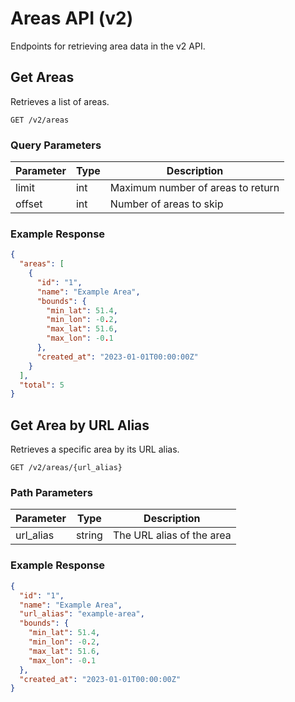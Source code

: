 
# Areas API (v2)

Endpoints for retrieving area data in the v2 API.

## Get Areas

Retrieves a list of areas.

```
GET /v2/areas
```

### Query Parameters

| Parameter | Type | Description |
|-----------|------|-------------|
| limit     | int  | Maximum number of areas to return |
| offset    | int  | Number of areas to skip |

### Example Response

```json
{
  "areas": [
    {
      "id": "1",
      "name": "Example Area",
      "bounds": {
        "min_lat": 51.4,
        "min_lon": -0.2,
        "max_lat": 51.6,
        "max_lon": -0.1
      },
      "created_at": "2023-01-01T00:00:00Z"
    }
  ],
  "total": 5
}
```

## Get Area by URL Alias

Retrieves a specific area by its URL alias.

```
GET /v2/areas/{url_alias}
```

### Path Parameters

| Parameter | Type | Description |
|-----------|------|-------------|
| url_alias | string | The URL alias of the area |

### Example Response

```json
{
  "id": "1",
  "name": "Example Area",
  "url_alias": "example-area",
  "bounds": {
    "min_lat": 51.4,
    "min_lon": -0.2,
    "max_lat": 51.6,
    "max_lon": -0.1
  },
  "created_at": "2023-01-01T00:00:00Z"
}
```
